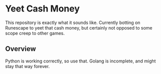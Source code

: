 # Yeet Cash Money

This repository is exactly what it sounds like. 
Currently botting on Runescape to yeet that cash money, 
but certainly not opposed to some scope creep to other games.

## Overview

Python is working correctly, so use that. Golang is incomplete, and might stay that way forever.

